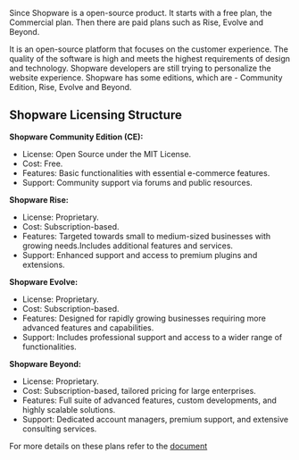 Since Shopware is a open-source product. It starts with a free plan, the Commercial plan. Then there are paid plans such as Rise, Evolve and Beyond. 

It is an open-source platform that focuses on the customer experience. The quality of the software is high and meets the highest requirements of design and technology. Shopware developers are still trying to personalize the website experience. Shopware has some editions, which are - Community Edition, Rise, Evolve and Beyond.

## Shopware Licensing Structure

**Shopware Community Edition (CE):**

- License: Open Source under the MIT License.
- Cost: Free.
- Features: Basic functionalities with essential e-commerce features.
- Support: Community support via forums and public resources.

**Shopware Rise:**

- License: Proprietary.
- Cost: Subscription-based.
- Features: Targeted towards small to medium-sized businesses with growing needs.Includes additional features and services.
- Support: Enhanced support and access to premium plugins and extensions.

**Shopware Evolve:**

- License: Proprietary.
- Cost: Subscription-based.
- Features: Designed for rapidly growing businesses requiring more advanced features and capabilities.
- Support: Includes professional support and access to a wider range of functionalities.

**Shopware Beyond:**

-  License: Proprietary.
- Cost: Subscription-based, tailored pricing for large enterprises.
- Features: Full suite of advanced features, custom developments, and highly scalable solutions.
- Support: Dedicated account managers, premium support, and extensive consulting services.

For more details on these plans refer to the [document](https://www.shopware.com/en/pricing/)
